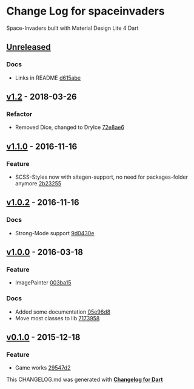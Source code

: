 # Change Log for spaceinvaders
Space-Invaders built with Material Design Lite 4 Dart

## [Unreleased](http://github.com/mikemitterer/dart-space-invaders/compare/v2.0...HEAD)

### Docs
* Links in README [d615abe](https://github.com/mikemitterer/dart-space-invaders/commit/d615abe26449eeed7dec23edda53fda328feab3b)

## [v1.2](http://github.com/mikemitterer/dart-space-invaders/compare/v1.1.0...v1.2) - 2018-03-26

### Refactor
* Removed Dice, changed to DryIce [72e8ae6](https://github.com/mikemitterer/dart-space-invaders/commit/72e8ae69e8c621794c4157047b51d4fbdbd82bfd)

## [v1.1.0](http://github.com/mikemitterer/dart-space-invaders/compare/v1.0.2...v1.1.0) - 2016-11-16

### Feature
* SCSS-Styles now with sitegen-support, no need for packages-folder anymore [2b23255](https://github.com/mikemitterer/dart-space-invaders/commit/2b2325512c7a8d5877a6304feb2c27a46b372faf)

## [v1.0.2](http://github.com/mikemitterer/dart-space-invaders/compare/v1.0.1...v1.0.2) - 2016-11-16

### Docs
* Strong-Mode support [9d0430e](https://github.com/mikemitterer/dart-space-invaders/commit/9d0430eef333e24003abfd8274a0ffe2446b4d24)

## [v1.0.0](http://github.com/mikemitterer/dart-space-invaders/compare/v0.1.0...v1.0.0) - 2016-03-18

### Feature
* ImagePainter [003ba15](https://github.com/mikemitterer/dart-space-invaders/commit/003ba15e49a49d1fce0217e56922a60ad58f05c4)

### Docs
* Added some documentation [05e96d8](https://github.com/mikemitterer/dart-space-invaders/commit/05e96d886a73f4e5dadbb37b43797d16c495dc68)
* Move most classes to lib [7173958](https://github.com/mikemitterer/dart-space-invaders/commit/71739581efde1e085b433bd03cfc97bb2e662857)

## [v0.1.0](http://github.com/mikemitterer/dart-space-invaders/compare/v0.1.0) - 2015-12-18

### Feature
* Game works [29547d2](https://github.com/mikemitterer/dart-space-invaders/commit/29547d267704f82eb77d9bcc324a3d095b8d7c4e)


This CHANGELOG.md was generated with [**Changelog for Dart**](https://pub.dartlang.org/packages/changelog)
